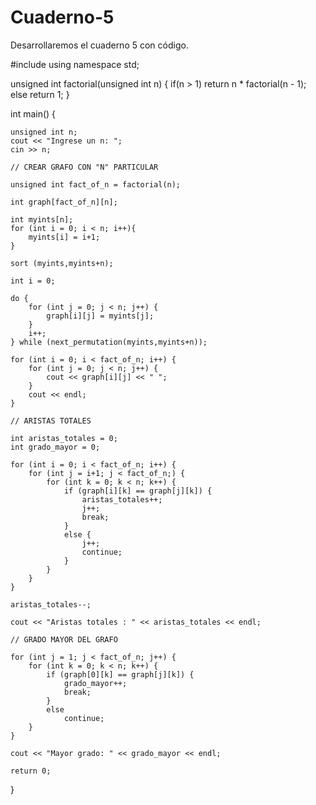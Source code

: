 # Cuaderno-5
Desarrollaremos el cuaderno 5 con código.

#include <iostream>
using namespace std;

unsigned int factorial(unsigned int n) {
    if(n > 1)
        return n * factorial(n - 1);
    else
        return 1;
}

int main() {
    
    unsigned int n;
    cout << "Ingrese un n: ";
    cin >> n;
    
    // CREAR GRAFO CON "N" PARTICULAR
    
    unsigned int fact_of_n = factorial(n);
    
    int graph[fact_of_n][n];
    
    int myints[n];
    for (int i = 0; i < n; i++){
        myints[i] = i+1;
    }
    
    sort (myints,myints+n);
    
    int i = 0;
    
    do {
        for (int j = 0; j < n; j++) {
            graph[i][j] = myints[j];
        }
        i++;
    } while (next_permutation(myints,myints+n));
    
    for (int i = 0; i < fact_of_n; i++) {
        for (int j = 0; j < n; j++) {
            cout << graph[i][j] << " ";
        }
        cout << endl;
    }
    
    // ARISTAS TOTALES
    
    int aristas_totales = 0;
    int grado_mayor = 0;
    
    for (int i = 0; i < fact_of_n; i++) {
        for (int j = i+1; j < fact_of_n;) {
            for (int k = 0; k < n; k++) {
                if (graph[i][k] == graph[j][k]) {
                    aristas_totales++;
                    j++;
                    break;
                }
                else {
                    j++;
                    continue;
                }
            }
        }
    }
    
    aristas_totales--;
    
    cout << "Aristas totales : " << aristas_totales << endl;
    
    // GRADO MAYOR DEL GRAFO
    
    for (int j = 1; j < fact_of_n; j++) {
        for (int k = 0; k < n; k++) {
            if (graph[0][k] == graph[j][k]) {
                grado_mayor++;
                break;
            }
            else
                continue;
        }
    }
    
    cout << "Mayor grado: " << grado_mayor << endl;
    
    return 0;
    
}

